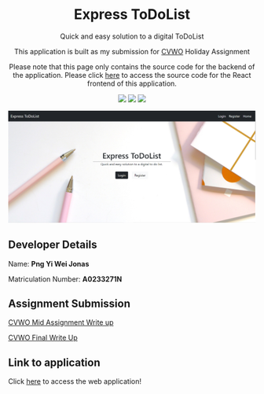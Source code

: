 <h1 align="center">Express ToDoList</h2>
<p align="center">Quick and easy solution to a digital ToDoList</p>
<p align="center">This application is built as my submission for <a href = "https://www.comp.nus.edu.sg/~vwo/">CVWO</a> Holiday Assignment</p>
<p align="center">Please note that this page only contains the source code for the backend of the application. Please click <a href = "https://github.com/Jonaspng/CVWO_frontend"> here<a/> to access the source code for the React frontend of this application.</p>
<p align = "center">
  <img src = "https://img.shields.io/github/last-commit/Jonaspng/CVWO_backend?logo=Github"/>
  <img src = "https://img.shields.io/github/forks/Jonaspng/CVWO_backend?logo=Github"/>
  <img src = "https://img.shields.io/github/repo-size/Jonaspng/CVWO_backend?logo=Github"/>
</p>

<p align = "center">
  <a href = "https://todolist-cvwo.herokuapp.com/">
    <img src="https://raw.githubusercontent.com/Jonaspng/CVWO_frontend/main/public/homepage.png"/>    
  </a>
</p>

## Developer Details

Name: **Png Yi Wei Jonas**

Matriculation Number: **A0233271N**

## Assignment Submission

[CVWO Mid Assignment Write up](https://github.com/Jonaspng/CVWO_frontend/blob/main/CVWO%20Reports/PngYiWeiJonas_A0233271N_midAssignmentWriteUp.pdf)

[CVWO Final Write Up](https://github.com/Jonaspng/CVWO_frontend/blob/main/CVWO%20Reports/PngYiWeiJonas_A0233271N_FinalWriteUp.pdf)

## Link to application

Click [here](https://todolist-cvwo.herokuapp.com/) to access the web application!


